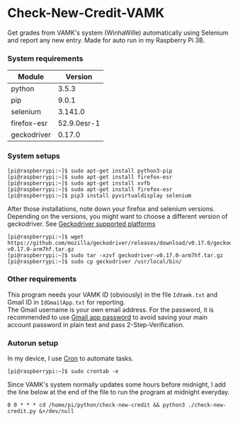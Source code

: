 # Check-New-Credit-VAMK
Get grades from VAMK's system (WinhaWille) automatically using Selenium and report any new entry. Made for auto run in my Raspberry Pi 3B.

### System requirements
Module | Version
--- | ---
python | 3.5.3
pip | 9.0.1
selenium | 3.141.0
firefox-esr | 52.9.0esr-1
geckodriver | 0.17.0

### System setups
```console
[pi@raspberrypi:~]$ sudo apt-get install python3-pip
[pi@raspberrypi:~]$ sudo apt-get install firefox-esr
[pi@raspberrypi:~]$ sudo apt-get install xvfb
[pi@raspberrypi:~]$ sudo apt-get install firefox-esr
[pi@raspberrypi:~]$ pip3 install pyvirtualdisplay selenium
```
After those installations, note down your firefox and selenium versions. Depending on the versions, you might want to choose a different version of geckodriver. See [Geckodriver supported platforms](https://firefox-source-docs.mozilla.org/testing/geckodriver/geckodriver/Support.html)  
```console
[pi@raspberrypi:~]$ wget https://github.com/mozilla/geckodriver/releases/download/v0.17.0/geckodriver-v0.17.0-arm7hf.tar.gz
[pi@raspberrypi:~]$ sudo tar -xzvf geckodriver-v0.17.0-arm7hf.tar.gz
[pi@raspberrypi:~]$ sudo cp geckodriver /usr/local/bin/
```

### Other requirements
This program needs your VAMK ID (obviously) in the file `IdVamk.txt` and Gmail ID in `IdGmailApp.txt` for reporting.  
The Gmail username is your own email address. For the password, it is recommended to use [Gmail app password](https://support.google.com/accounts/answer/185833?hl=en) to avoid saving your main account password in plain text and pass 2-Step-Verification.  

### Autorun setup
In my device, I use [Cron](https://www.raspberrypi.org/documentation/linux/usage/cron.md) to automate tasks.  
```console
[pi@raspberrypi:~]$ sudo crontab -e
```
Since VAMK's system normally updates some hours before midnight, I add the line below at the end of the file to run the program at midnight everyday.  
```
0 0 * * * cd /home/pi/python/check-new-credit && python3 ./check-new-credit.py &>/dev/null
```
